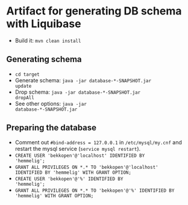 Artifact for generating DB schema with Liquibase
================================================
* Build it: <code>mvn clean install</code>

Generating schema
-----------------------------------
* <code>cd target</code>
* Generate schema: <code>java -jar database-*-SNAPSHOT.jar update</code>
* Drop schema: <code>java -jar database-*-SNAPSHOT.jar dropAll</code>
* See other options: <code>java -jar database-*-SNAPSHOT.jar</code>

Preparing the database
-----------------------
* Comment out <code>#bind-address = 127.0.0.1</code> in <code>/etc/mysql/my.cnf</code> and restart the mysql service (<code>service mysql restart</code>).
* <code>CREATE USER 'bekkopen'@'localhost' IDENTIFIED BY 'hemmelig';</code>
* <code>GRANT ALL PRIVILEGES ON \*.\* TO 'bekkopen'@'localhost' IDENTIFIED BY 'hemmelig' WITH GRANT OPTION;</code>
* <code>CREATE USER 'bekkopen'@'%' IDENTIFIED BY 'hemmelig';</code>
* <code>GRANT ALL PRIVILEGES ON \*.\* TO 'bekkopen'@'%' IDENTIFIED BY 'hemmelig' WITH GRANT OPTION;</code>
